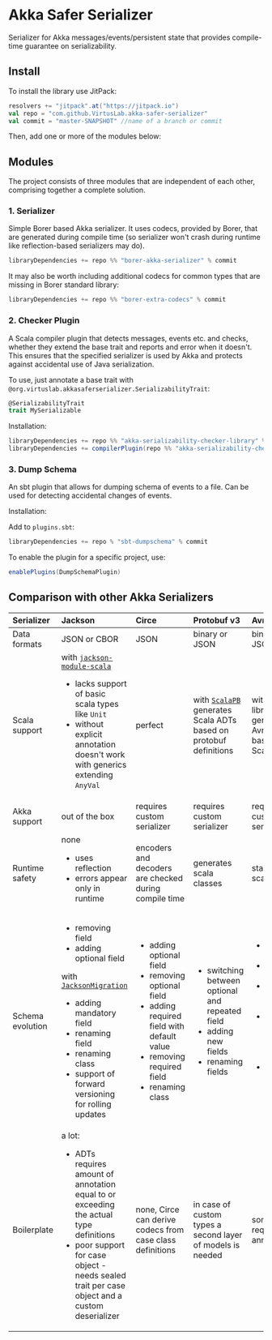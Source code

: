# Akka Safer Serializer

Serializer for Akka messages/events/persistent state that provides compile-time guarantee on serializability.

## Install

To install the library use JitPack:

```scala
resolvers += "jitpack".at("https://jitpack.io")
val repo = "com.github.VirtusLab.akka-safer-serializer"
val commit = "master-SNAPSHOT" //name of a branch or commit
```

Then, add one or more of the modules below:

## Modules

The project consists of three modules that are independent of each other, comprising together a complete solution.

### 1. Serializer

Simple Borer based Akka serializer. It uses codecs, provided by Borer, that are generated during compile time (so
serializer won't crash during runtime like reflection-based serializers may do).

```scala
libraryDependencies += repo %% "borer-akka-serializer" % commit
```

It may also be worth including additional codecs for common types that are missing in Borer standard library:

```scala
libraryDependencies += repo %% "borer-extra-codecs" % commit
```

### 2. Checker Plugin

A Scala compiler plugin that detects messages, events etc. and checks, whether they extend the base trait and reports
and error when it doesn't. This ensures that the specified serializer is used by Akka and protects against accidental use
of Java serialization.

To use, just annotate a base trait with `@org.virtuslab.akkasaferserializer.SerializabilityTrait`:

```scala
@SerializabilityTrait
trait MySerializable
```

Installation:

```scala
libraryDependencies += repo %% "akka-serializability-checker-library" % commit
libraryDependencies += compilerPlugin(repo %% "akka-serializability-checker-plugin" % commit)
```

### 3. Dump Schema

An sbt plugin that allows for dumping schema of events to a file. Can be used for detecting accidental changes of
events.

Installation:

Add to `plugins.sbt`:
```scala
libraryDependencies += repo % "sbt-dumpschema" % commit
```
To enable the plugin for a specific project, use:
```scala
enablePlugins(DumpSchemaPlugin)
```

## Comparison with other Akka Serializers

| Serializer | Jackson | Circe | Protobuf v3 | Avro | Borer |
|:---|:---|:---|:---|:---|:---|
| Data formats | JSON or CBOR | JSON | binary or JSON | binary or JSON | JSON or CBOR |
| Scala support | with [`jackson-module-scala`](https://github.com/FasterXML/jackson-module-scala) <ul><li>lacks support of basic scala types like `Unit`</li><li>without explicit annotation doesn't work with generics extending `AnyVal`</ul> | perfect | with [`ScalaPB`](https://scalapb.github.io) generates Scala ADTs based on protobuf definitions | with [`Avro4s`](https://github.com/sksamuel/avro4s) library generaters Avro schema based on Scala ADTs | perfect
| Akka support | out of the box | requires custom serializer | requires custom serializer | requires custom serializer | out of the box |
| Runtime safety | none <ul><li>uses reflection</li><li>errors appear only in runtime</li></ul> | encoders and decoders are checked during compile time | generates scala classes | standard for scala code | encoders and decoders are checked during compile time
| Schema evolution | <ul><li>removing field</li><li>adding optional field</li></ul> with [`JacksonMigration`](https://doc.akka.io/docs/akka/current/serialization-jackson.html#schema-evolution) <ul><li>adding mandatory field</li><li>renaming field</li><li>renaming class</li><li>support of forward versioning for rolling updates</li></ul>| <ul><li>adding optional field</li><li>removing optional field</li><li>adding required field with default value</li><li>removing required field</li><li>renaming class</li></ul> | <ul><li>switching between optional and repeated field</li><li>adding new fields</li><li>renaming fields</li></ul> | <ul><li>reordering fields</li><li>renaming fields</li><li>adding optional field</li><li>adding required field with default value</li><li>removing field with default value</li></ul> | any arbitrary transformation can be defined manualy with transcoders
| Boilerplate | a lot: <ul><li>ADTs requires amount of annotation equal to or exceeding the actual type definitions</li><li>poor support for case object - needs sealed trait per case object and a custom deserializer</ul> | none, Circe can derive codecs from case class definitions | in case of custom types a second layer of models is needed | sometimes requires annotations | considerable: every top level sealed trait must have manually defined codec
